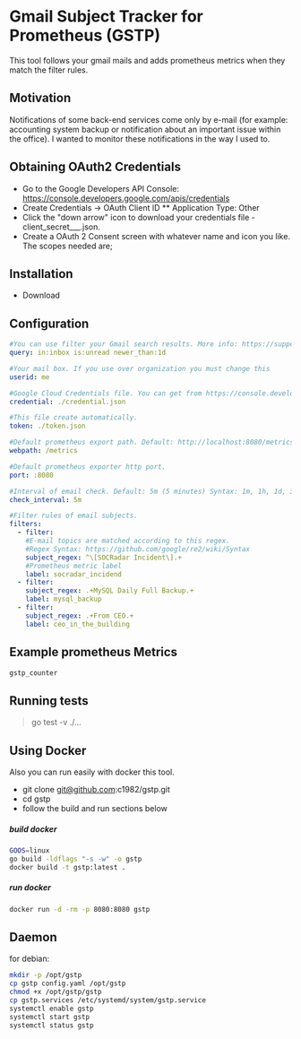 # Gmail Subject Tracker for Prometheus (GSTP)

This tool follows your gmail mails and adds prometheus metrics when they match the filter rules.

## Motivation

Notifications of some back-end services come only by e-mail (for example: accounting system backup or notification about an important issue within the office). I wanted to monitor these notifications in the way I used to.

## Obtaining OAuth2 Credentials

* Go to the Google Developers API Console: https://console.developers.google.com/apis/credentials
* Create Credentials -> OAuth Client ID ** Application Type: Other
* Click the "down arrow" icon to download your credentials file - client_secret___.json.
* Create a OAuth 2 Consent screen with whatever name and icon you like. The scopes needed are;

## Installation

* Download

## Configuration

```yaml
#You can use filter your Gmail search results. More info: https://support.google.com/mail/answer/7190?hl=en
query: in:inbox is:unread newer_than:1d

#Your mail box. If you use over organization you must change this
userid: me

#Google Cloud Credentials file. You can get from https://console.developers.google.com/apis/credentials
credential: ./credential.json

#This file create automatically.
token: ./token.json

#Default prometheus export path. Default: http://localhost:8080/metrics
webpath: /metrics

#Default prometheus exporter http port.
port: :8080

#Interval of email check. Default: 5m (5 minutes) Syntax: 1m, 1h, 1d, 30m
check_interval: 5m

#Filter rules of email subjects.
filters:
  - filter:
    #E-mail topics are matched according to this regex.
    #Regex Syntax: https://github.com/google/re2/wiki/Syntax
    subject_regex: ^\[SOCRadar Incident\].+
    #Prometheus metric label
    label: socradar_incidend
  - filter:
    subject_regex: .+MySQL Daily Full Backup.+
    label: mysql_backup
  - filter:
    subject_regex: .+From CEO.+
    label: ceo_in_the_building
```

## Example prometheus Metrics

```sh
gstp_counter
```
## Running tests

> go test -v ./...

## Using Docker

Also you can run easily with docker this tool.

* git clone git@github.com:c1982/gstp.git
* cd gstp
* follow the build and run sections below

##### build docker

```sh
GOOS=linux
go build -ldflags "-s -w" -o gstp
docker build -t gstp:latest .
```

##### run docker

```sh
docker run -d -rm -p 8080:8080 gstp
```

## Daemon

for debian:

```sh
mkdir -p /opt/gstp
cp gstp config.yaml /opt/gstp
chmod +x /opt/gstp/gstp
cp gstp.services /etc/systemd/system/gstp.service
systemctl enable gstp
systemctl start gstp
systemctl status gstp
```
